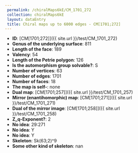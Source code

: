 ```yaml
--- 
 permalink: /chiralMaps6kE/CM_1701_272 
 collection: chiralMaps6kE
 layout: dataEntry
 title: Chiral maps up to 6000 edges - CM[1701;272]
---
```


- **ID**: [CM[1701;272]]({{ site.url }}/test/CM_1701_272)
- **Genus of the underlying surface**: 811
- **Length of the face**: 189
- **Valency**: 54
- **Length of the Petrie polygon**: 126
- **Is the automorphism group solvable?**: S
- **Number of vertices**: 63
- **Number of edges**: 1701
- **Number of faces**: 18
- **The map is self-**: none
- **Dual map**: [CM[1701;257]]({{ site.url }}/test/CM_1701_257)
- **Mirror (enantihomorphic) map**: [CM[1701;271]]({{ site.url }}/test/CM_1701_271)
- **Dual of the mirror image**: [CM[1701;258]]({{ site.url }}/test/CM_1701_258)
- **Z_q-Exponent?**: 2
- **No idea**:  29:271
- **No idea**: Y
- **No idea**: Y
- **Skeleton**: Sk(63;2)^9
- **Some other kind of skeleton**: nan
